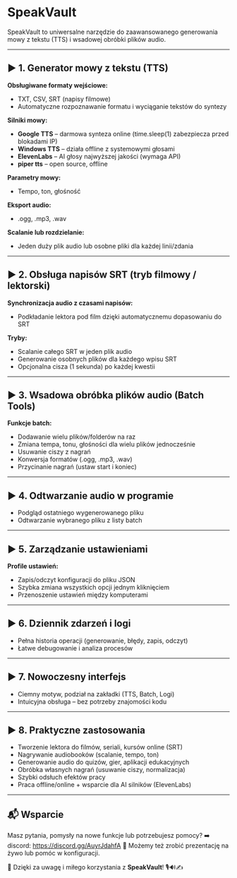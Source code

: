 # SpeakVault

SpeakVault to uniwersalne narzędzie do zaawansowanego generowania mowy z tekstu (TTS) i wsadowej obróbki plików audio.

---

## ▶️ 1. Generator mowy z tekstu (TTS)

**Obsługiwane formaty wejściowe:**

* TXT, CSV, SRT (napisy filmowe)
* Automatyczne rozpoznawanie formatu i wyciąganie tekstów do syntezy

**Silniki mowy:**

* **Google TTS** – darmowa synteza online (time.sleep(1) zabezpiecza przed blokadami IP)
* **Windows TTS** – działa offline z systemowymi głosami
* **ElevenLabs** – AI głosy najwyższej jakości (wymaga API)
* **piper tts** – open source, offline

**Parametry mowy:**

* Tempo, ton, głośność

**Eksport audio:**

* .ogg, .mp3, .wav

**Scalanie lub rozdzielanie:**

* Jeden duży plik audio lub osobne pliki dla każdej linii/zdania

---

## ▶️ 2. Obsługa napisów SRT (tryb filmowy / lektorski)

**Synchronizacja audio z czasami napisów:**

* Podkładanie lektora pod film dzięki automatycznemu dopasowaniu do SRT

**Tryby:**

* Scalanie całego SRT w jeden plik audio
* Generowanie osobnych plików dla każdego wpisu SRT
* Opcjonalna cisza (1 sekunda) po każdej kwestii

---

## ▶️ 3. Wsadowa obróbka plików audio (Batch Tools)

**Funkcje batch:**

* Dodawanie wielu plików/folderów na raz
* Zmiana tempa, tonu, głośności dla wielu plików jednocześnie
* Usuwanie ciszy z nagrań
* Konwersja formatów (.ogg, .mp3, .wav)
* Przycinanie nagrań (ustaw start i koniec)

---

## ▶️ 4. Odtwarzanie audio w programie

* Podgląd ostatniego wygenerowanego pliku
* Odtwarzanie wybranego pliku z listy batch

---

## ▶️ 5. Zarządzanie ustawieniami

**Profile ustawień:**

* Zapis/odczyt konfiguracji do pliku JSON
* Szybka zmiana wszystkich opcji jednym kliknięciem
* Przenoszenie ustawień między komputerami

---

## ▶️ 6. Dziennik zdarzeń i logi

* Pełna historia operacji (generowanie, błędy, zapis, odczyt)
* Łatwe debugowanie i analiza procesów

---

## ▶️ 7. Nowoczesny interfejs

* Ciemny motyw, podział na zakładki (TTS, Batch, Logi)
* Intuicyjna obsługa – bez potrzeby znajomości kodu

---

## ▶️ 8. Praktyczne zastosowania

* Tworzenie lektora do filmów, seriali, kursów online (SRT)
* Nagrywanie audiobooków (scalanie, tempo, ton)
* Generowanie audio do quizów, gier, aplikacji edukacyjnych
* Obróbka własnych nagrań (usuwanie ciszy, normalizacja)
* Szybki odsłuch efektów pracy
* Praca offline/online + wsparcie dla AI silników (ElevenLabs)

---

## 📬 Wsparcie

Masz pytania, pomysły na nowe funkcje lub potrzebujesz pomocy?
➡️ discord: https://discord.gg/AuyrJdahfA
🎥 Możemy też zrobić prezentację na żywo lub pomóc w konfiguracji.

🙏 Dzięki za uwagę i miłego korzystania z **SpeakVault**! 🎙️🔊✍️
